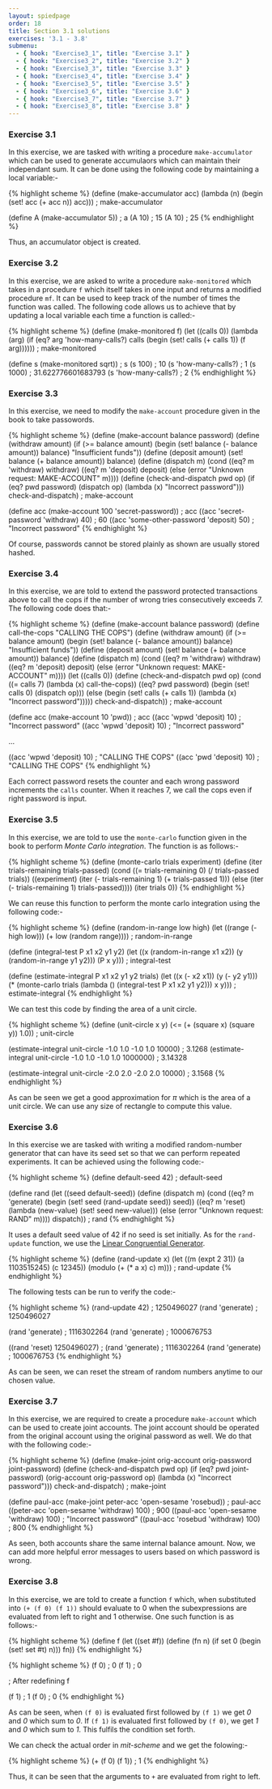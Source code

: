 ```yaml
---
layout: spiedpage
order: 18
title: Section 3.1 solutions
exercises: '3.1 - 3.8'
submenu:
  - { hook: "Exercise3_1", title: "Exercise 3.1" }
  - { hook: "Exercise3_2", title: "Exercise 3.2" }
  - { hook: "Exercise3_3", title: "Exercise 3.3" }
  - { hook: "Exercise3_4", title: "Exercise 3.4" }
  - { hook: "Exercise3_5", title: "Exercise 3.5" }
  - { hook: "Exercise3_6", title: "Exercise 3.6" }
  - { hook: "Exercise3_7", title: "Exercise 3.7" }
  - { hook: "Exercise3_8", title: "Exercise 3.8" }
---
```

### Exercise 3.1<a id="Exercise3_1">&nbsp;</a>

In this exercise, we are tasked with writing a procedure `make-accumulator` which can be used to generate accumulaors which can maintain their independant sum. It can be done using the following code by maintaining a local variable:-

{% highlight scheme %}
(define (make-accumulator acc)
  (lambda (n)
	(begin (set! acc (+ acc n))
		   acc)))
; make-accumulator

(define A (make-accumulator 5))
; a
(A 10)
; 15
(A 10)
; 25
{% endhighlight %}

Thus, an accumulator object is created.

### Exercise 3.2<a id="Exercise3_2">&nbsp;</a>

In this exercise, we are asked to write a procedure `make-monitored` which takes in a procedure `f` which itself takes in one input and returns a modified procedure `mf`. It can be used to keep track of the number of times the function was called. The following code allows us to achieve that by updating a local variable each time a function is called:-

{% highlight scheme %}
(define (make-monitored f)
  (let ((calls 0))
    (lambda (arg)
      (if (eq? arg 'how-many-calls?)
	      calls
	      (begin (set! calls (+ calls 1))
	             (f arg))))))
; make-monitored

(define s (make-monitored sqrt))
; s
(s 100)
; 10
(s 'how-many-calls?)
; 1
(s 1000)
; 31.622776601683793
(s 'how-many-calls?)
; 2
{% endhighlight %}

### Exercise 3.3<a id="Exercise3_3">&nbsp;</a>

In this exercise, we need to modify the `make-account` procedure given in the book to take passowords.

{% highlight scheme %}
(define (make-account balance password)
  (define (withdraw amount)
    (if (>= balance amount)
        (begin (set! balance (- balance amount))
	           balance)
        "Insufficient funds"))
  (define (deposit amount)
    (set! balance (+ balance amount))
    balance)
  (define (dispatch m)
    (cond ((eq? m 'withdraw) withdraw)
	      ((eq? m 'deposit) deposit)
	      (else (error "Unknown request: MAKE-ACCOUNT" m))))
  (define (check-and-dispatch pwd op)
    (if (eq? pwd password)
        (dispatch op)
        (lambda (x) "Incorrect password")))
check-and-dispatch)
; make-account

(define acc (make-account 100 'secret-password))
; acc
((acc 'secret-password 'withdraw) 40)
; 60
((acc 'some-other-password 'deposit) 50)
; "Incorrect password"
{% endhighlight %}

Of course, passwords cannot be stored plainly as shown are usually stored hashed.

### Exercise 3.4<a id="Exercise3_4">&nbsp;</a>

In this exercise, we are told to extend the password protected transactions above to call the cops if the number of wrong tries consecutively exceeds 7. The following code does that:-

{% highlight scheme %}
(define (make-account balance password)
  (define call-the-cops "CALLING THE COPS")
  (define (withdraw amount)
    (if (>= balance amount)
        (begin (set! balance (- balance amount))
        	   balance)
        "Insufficient funds"))
  (define (deposit amount)
    (set! balance (+ balance amount))
    balance)
  (define (dispatch m)
    (cond ((eq? m 'withdraw) withdraw)
	      ((eq? m 'deposit) deposit)
	      (else (error "Unknown request: MAKE-ACCOUNT" m))))
  (let ((calls 0))
    (define (check-and-dispatch pwd op)
      (cond ((= calls 7) (lambda (x) call-the-cops))
	        ((eq? pwd password)
	          (begin (set! calls 0)
		             (dispatch op)))
	        (else (begin (set! calls (+ calls 1))
		                 (lambda (x) "Incorrect password")))))
  check-and-dispatch))
; make-account

(define acc (make-account 10 'pwd))
; acc
((acc 'wpwd 'deposit) 10)
; "Incorrect password"
((acc 'wpwd 'deposit) 10)
; "Incorrect password"

...

((acc 'wpwd 'deposit) 10)
; "CALLING THE COPS"
((acc 'pwd 'deposit) 10)
; "CALLING THE COPS"
{% endhighlight %}

Each correct password resets the counter and each wrong password increments the `calls` counter. When it reaches 7, we call the cops even if right password is input.

### Exercise 3.5<a id="Exercise3_5">&nbsp;</a>

In this exercise, we are told to use the `monte-carlo` function given in the book to perform *Monte Carlo integration*. The function is as follows:-

{% highlight scheme %}
(define (monte-carlo trials experiment)
  (define (iter trials-remaining trials-passed)
    (cond ((= trials-remaining 0)
           (/ trials-passed trials))
          ((experiment)
           (iter (- trials-remaining 1) 
                 (+ trials-passed 1)))
          (else
           (iter (- trials-remaining 1) 
                 trials-passed))))
  (iter trials 0))
{% endhighlight %}

We can reuse this function to perform the monte carlo integration using the following code:-

{% highlight scheme %}
(define (random-in-range low high)
  (let ((range (- high low)))
    (+ low (random range))))
; random-in-range

(define (integral-test P x1 x2 y1 y2)
  (let ((x (random-in-range x1 x2))
        (y (random-in-range y1 y2)))
    (P x y)))
; integral-test

(define (estimate-integral P x1 x2 y1 y2 trials)
  (let ((x (- x2 x1))
        (y (- y2 y1)))
    (* (monte-carlo
	     trials
	     (lambda () (integral-test P x1 x2 y1 y2)))
       x
	   y)))
; estimate-integral
{% endhighlight %}

We can test this code by finding the area of a unit circle.

{% highlight scheme %}
(define (unit-circle x y)
  (<= (+ (square x) (square y)) 1.0))
; unit-circle

(estimate-integral unit-circle -1.0 1.0 -1.0 1.0 10000)
; 3.1268
(estimate-integral unit-circle -1.0 1.0 -1.0 1.0 1000000)
; 3.14328

(estimate-integral unit-circle -2.0 2.0 -2.0 2.0 10000)
; 3.1568
{% endhighlight %}

As can be seen we get a good approximation for $\pi$ which is the area of a unit circle. We can use any size of rectangle to compute this value.

### Exercise 3.6<a id="Exercise3_6">&nbsp;</a>

In this exercise we are tasked with writing a modified random-number generator that can have its seed set so that we can perform repeated experiments. It can be achieved using the following code:-

{% highlight scheme %}
(define default-seed 42)
; default-seed

(define rand
  (let ((seed default-seed))
    (define (dispatch m)
      (cond ((eq? m 'generate)
	         (begin (set! seed (rand-update seed))
		            seed))
	        ((eq? m 'reset)
	         (lambda (new-value) (set! seed new-value)))
	        (else (error "Unknown request: RAND" m))))
    dispatch))
; rand
{% endhighlight %}

It uses a default seed value of 42 if no seed is set initially. As for the `rand-update` function, we use the [Linear Congruential Generator](http://en.wikipedia.org/wiki/Linear_congruential_generator).

{% highlight scheme %}
(define (rand-update x)
  (let ((m (expt 2 31))
        (a 1103515245)
        (c 12345))
    (modulo (+ (* a x) c) m)))
; rand-update
{% endhighlight %}

The following tests can be run to verify the code:-

{% highlight scheme %}
(rand-update 42)
; 1250496027
(rand 'generate)
; 1250496027

(rand 'generate)
; 1116302264
(rand 'generate)
; 1000676753

((rand 'reset) 1250496027)
; 
(rand 'generate)
; 1116302264
(rand 'generate)
; 1000676753
{% endhighlight %}

As can be seen, we can reset the stream of random numbers anytime to our chosen value.

### Exercise 3.7<a id="Exercise3_7">&nbsp;</a>

In this exercise, we are required to create a procedure `make-account` which can be used to create joint accounts. The joint account should be operated from the original account using the original password as well. We do that with the following code:-

{% highlight scheme %}
(define (make-joint orig-account orig-password joint-password)
  (define (check-and-dispatch pwd op)
     (if (eq? pwd joint-password)
         (orig-account orig-password op)
         (lambda (x) "Incorrect password")))
  check-and-dispatch)
; make-joint

(define paul-acc (make-joint peter-acc 'open-sesame 'rosebud))
; paul-acc
((peter-acc 'open-sesame 'withdraw) 100)
; 900
((paul-acc 'open-sesame 'withdraw) 100)
; "Incorrect password"
((paul-acc 'rosebud 'withdraw) 100)
; 800
{% endhighlight %}

As seen, both accounts share the same internal balance amount. Now, we can add more helpful error messages to users based on which password is wrong.

### Exercise 3.8<a id="Exercise3_8">&nbsp;</a>

In this exercise, we are told to create a function `f` which, when substituted into `(+ (f 0) (f 1))` should evaluate to 0 when the subexpressions are evaluated from left to right and 1 otherwise. One such function is as follows:-

{% highlight scheme %}
(define f
  (let ((set #f))
    (define (fn n)
      (if set
	      0
 	      (begin (set! set #t)
	             n)))
  fn))
{% endhighlight %}

{% highlight scheme %}
(f 0)
; 0
(f 1)
; 0

; After redefining f

(f 1)
; 1
(f 0)
; 0
{% endhighlight %}

As can be seen, when `(f 0)` is evaluated first followed by `(f 1)` we get *0* and *0* which sum to *0*. If `(f 1)` is evaluated first followed by `(f 0)`, we get *1* and *0* which sum to *1*. This fulfils the condition set forth.

We can check the actual order in *mit-scheme* and we get the folowing:-

{% highlight scheme %}
(+ (f 0) (f 1))
; 1
{% endhighlight %}

Thus, it can be seen that the arguments to `+` are evaluated from right to left.
